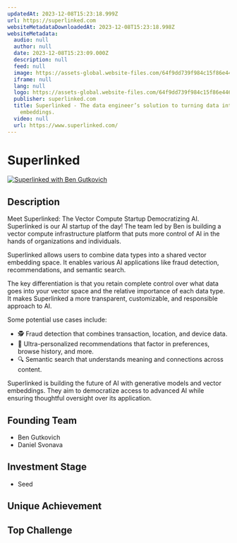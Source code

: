 ```yaml
---
updatedAt: 2023-12-08T15:23:18.999Z
url: https://superlinked.com
websiteMetadataDownloadedAt: 2023-12-08T15:23:18.998Z
websiteMetadata:
  audio: null
  author: null
  date: 2023-12-08T15:23:09.000Z
  description: null
  feed: null
  image: https://assets-global.website-files.com/64f9dd739f984c15f86e446e/65008f691ed927cc1d7ba7d7_og%20image%402x.jpg
  iframe: null
  lang: null
  logo: https://assets-global.website-files.com/64f9dd739f984c15f86e446e/6500a75cef3904bf14654e76_FAVICON.png
  publisher: superlinked.com
  title: Superlinked - The data engineer’s solution to turning data into vector
    embeddings.
  video: null
  url: https://www.superlinked.com/
---
```


# Superlinked
[![Superlinked with Ben Gutkovich](https://img.youtube.com/vi/3VvzK8z197Y/0.jpg)](https://www.youtube.com/watch?v=3VvzK8z197Y)

## Description
Meet Superlinked: The Vector Compute Startup Democratizing AI. Superlinked is our AI startup of the day! The team led by Ben is building a vector compute infrastructure platform that puts more control of AI in the hands of organizations and individuals.

Superlinked allows users to combine data types into a shared vector embedding space. It enables various AI applications like fraud detection, recommendations, and semantic search.

The key differentiation is that you retain complete control over what data goes into your vector space and the relative importance of each data type. It makes Superlinked a more transparent, customizable, and responsible approach to AI.

Some potential use cases include:
- 🕵️ Fraud detection that combines transaction, location, and device data.
- 🎯 Ultra-personalized recommendations that factor in preferences, browse history, and more.
- 🔍 Semantic search that understands meaning and connections across content.

Superlinked is building the future of AI with generative models and vector embeddings. They aim to democratize access to advanced AI while ensuring thoughtful oversight over its application.

## Founding Team
- Ben Gutkovich
- Daniel Svonava

## Investment Stage
- Seed

## Unique Achievement
## Top Challenge
